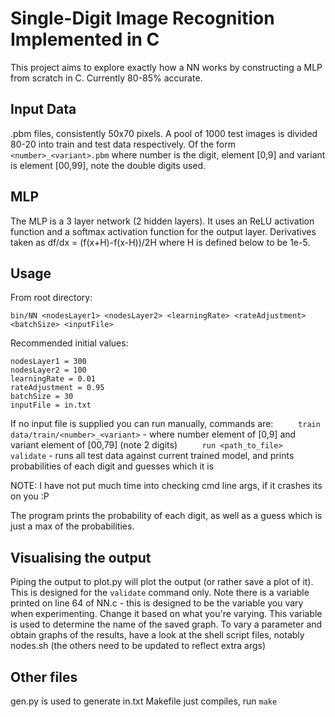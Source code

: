 # Single-Digit Image Recognition Implemented in C

This project aims to explore exactly how a NN works by constructing a MLP from scratch in C.
Currently 80-85% accurate.

## Input Data
.pbm files, consistently 50x70 pixels. A pool of 1000 test images is divided 80-20 into train and test data respectively.
Of the form ```<number>_<variant>.pbm``` where number is the digit, element [0,9] and variant is element [00,99], note the double digits used.

## MLP
The MLP is a 3 layer network (2 hidden layers). It uses an ReLU activation function and a softmax activation function for the output layer. Derivatives taken as df/dx = (f(x+H)-f(x-H))/2H where H is defined below to be 1e-5.

## Usage
From root directory:

```bin/NN <nodesLayer1> <nodesLayer2> <learningRate> <rateAdjustment> <batchSize> <inputFile>```

Recommended initial values:

	nodesLayer1 = 300
	nodesLayer2 = 100
	learningRate = 0.01
	rateAdjustment = 0.95
	batchSize = 30
	inputFile = in.txt

If no input file is supplied you can run manually, commands are:
```		train data/train/<number>_<variant>```
			- where number element of [0,9] and variant element of [00,79] (note 2 digits)
```		run <path_to_file>```
```		validate```
			- runs all test data against current trained model, and prints probabilities of each digit and guesses which it is

NOTE: I have not put much time into checking cmd line args, if it crashes its on you :P

The program prints the probability of each digit, as well as a guess which is just a max of the probabilities.

## Visualising the output
Piping the output to plot.py will plot the output (or rather save a plot of it). This is designed for the ```validate``` command only. Note there is a variable printed on line 64 of NN.c - this is designed to be the variable you vary when experimenting. Change it based on what you're varying. This variable is used to determine the name of the saved graph.
To vary a parameter and obtain graphs of the results, have a look at the shell script files, notably nodes.sh (the others need to be updated to reflect extra args)

## Other files
gen.py is used to generate in.txt
Makefile just compiles, run ```make```